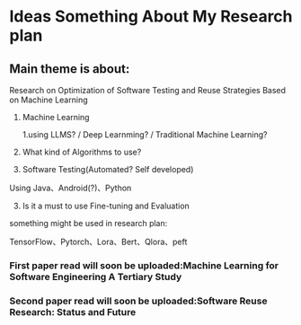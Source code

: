# Ideas Something About My Research plan


## Main theme is about:
 Research on Optimization of Software Testing and Reuse Strategies Based on Machine Learning

1. Machine Learning

    1.using LLMS? / Deep Learnming? / Traditional Machine Learning?

2. What kind of Algorithms to use?

3. Software Testing(Automated? Self developed)

Using Java、Android(?)、Python

3. Is it a must to use Fine-tuning and Evaluation



something might be used in research plan:

TensorFlow、Pytorch、Lora、Bert、Qlora、peft


### First paper read will soon be uploaded:Machine Learning for Software Engineering A Tertiary Study

### Second paper read will soon be uploaded:Software Reuse Research: Status and Future



